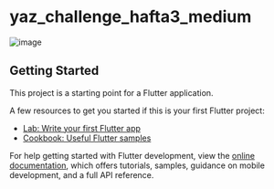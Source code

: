 # yaz_challenge_hafta3_medium
![image](https://github.com/sevvalsusenturk/yaz_challenge_hafta3_medium/assets/116514905/2e191fa3-4552-4b37-b0da-1dde726df91a)

## Getting Started

This project is a starting point for a Flutter application.

A few resources to get you started if this is your first Flutter project:

- [Lab: Write your first Flutter app](https://docs.flutter.dev/get-started/codelab)
- [Cookbook: Useful Flutter samples](https://docs.flutter.dev/cookbook)

For help getting started with Flutter development, view the
[online documentation](https://docs.flutter.dev/), which offers tutorials,
samples, guidance on mobile development, and a full API reference.
